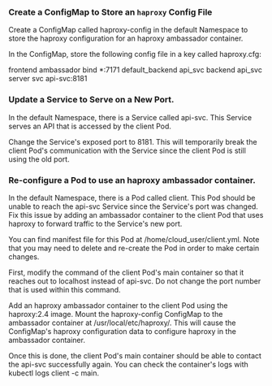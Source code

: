 ### Create a ConfigMap to Store an `haproxy` Config File

Create a ConfigMap called haproxy-config in the default Namespace to store the haproxy configuration for an haproxy ambassador container.

In the ConfigMap, store the following config file in a key called haproxy.cfg:

frontend ambassador
  bind *:7171
  default_backend api_svc
backend api_svc
  server svc api-svc:8181

### Update a Service to Serve on a New Port.

In the default Namespace, there is a Service called api-svc. This Service serves an API that is accessed by the client Pod.

Change the Service's exposed port to 8181. This will temporarily break the client Pod's communication with the Service since the client Pod is still using the old port.


### Re-configure a Pod to use an haproxy ambassador container.

In the default Namespace, there is a Pod called client. This Pod should be unable to reach the api-svc Service since the Service's port was changed. Fix this issue by adding an ambassador container to the client Pod that uses haproxy to forward traffic to the Service's new port.

You can find manifest file for this Pod at /home/cloud_user/client.yml. Note that you may need to delete and re-create the Pod in order to make certain changes.

First, modify the command of the client Pod's main container so that it reaches out to localhost instead of api-svc. Do not change the port number that is used within this command.

Add an haproxy ambassador container to the client Pod using the haproxy:2.4 image. Mount the haproxy-config ConfigMap to the ambassador container at /usr/local/etc/haproxy/. This will cause the ConfigMap's haproxy configuration data to configure haproxy in the ambassador container.

Once this is done, the client Pod's main container should be able to contact the api-svc successfully again. You can check the container's logs with kubectl logs client -c main.